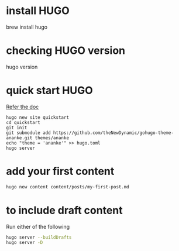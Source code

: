 # install HUGO

brew install hugo

# checking HUGO version

hugo version

# quick start HUGO

[Refer the doc](https://gohugo.io/getting-started/quick-start/)

```shell
hugo new site quickstart
cd quickstart
git init
git submodule add https://github.com/theNewDynamic/gohugo-theme-ananke.git themes/ananke
echo "theme = 'ananke'" >> hugo.toml
hugo server
```


# add your first content

```sh
hugo new content content/posts/my-first-post.md
```

# to include draft content

Run either of the following

```sh
hugo server --buildDrafts
hugo server -D
```